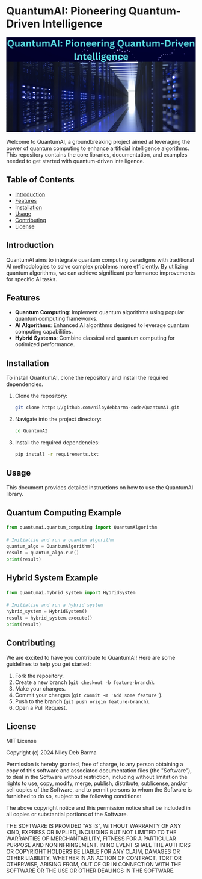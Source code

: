 # QuantumAI: Pioneering Quantum-Driven Intelligence

![QuantumAI: Pioneering Quantum-Driven Intelligence](https://github.com/niloydebbarma-code/QuantumAI-Pioneering-Quantum-Driven-Intelligence/blob/main/QuantumAI%20Pioneering%20Quantum-Driven%20Intelligence_20240617_163355_0000.png)

Welcome to QuantumAI, a groundbreaking project aimed at leveraging the power of quantum computing to enhance artificial intelligence algorithms. This repository contains the core libraries, documentation, and examples needed to get started with quantum-driven intelligence.

## Table of Contents
- [Introduction](#introduction)
- [Features](#features)
- [Installation](#installation)
- [Usage](#usage)
- [Contributing](#contributing)
- [License](#license)

## Introduction
QuantumAI aims to integrate quantum computing paradigms with traditional AI methodologies to solve complex problems more efficiently. By utilizing quantum algorithms, we can achieve significant performance improvements for specific AI tasks.

## Features
- **Quantum Computing**: Implement quantum algorithms using popular quantum computing frameworks.
- **AI Algorithms**: Enhanced AI algorithms designed to leverage quantum computing capabilities.
- **Hybrid Systems**: Combine classical and quantum computing for optimized performance.

## Installation
To install QuantumAI, clone the repository and install the required dependencies.

1. Clone the repository:
    ```bash
    git clone https://github.com/niloydebbarma-code/QuantumAI.git
    ```
2. Navigate into the project directory:
    ```bash
    cd QuantumAI
    ```
3. Install the required dependencies:
    ```bash
    pip install -r requirements.txt
    ```

## Usage

This document provides detailed instructions on how to use the QuantumAI library.

## Quantum Computing Example

```python
from quantumai.quantum_computing import QuantumAlgorithm

# Initialize and run a quantum algorithm
quantum_algo = QuantumAlgorithm()
result = quantum_algo.run()
print(result)

```


## Hybrid System Example

```python
from quantumai.hybrid_system import HybridSystem

# Initialize and run a hybrid system
hybrid_system = HybridSystem()
result = hybrid_system.execute()
print(result)


```


## Contributing

We are excited to have you contribute to QuantumAI! Here are some guidelines to help you get started:

1. Fork the repository.
2. Create a new branch (`git checkout -b feature-branch`).
3. Make your changes.
4. Commit your changes (`git commit -m 'Add some feature'`).
5. Push to the branch (`git push origin feature-branch`).
6. Open a Pull Request.


## License

MIT License

Copyright (c) 2024 Niloy Deb Barma

Permission is hereby granted, free of charge, to any person obtaining a copy
of this software and associated documentation files (the "Software"), to deal
in the Software without restriction, including without limitation the rights
to use, copy, modify, merge, publish, distribute, sublicense, and/or sell
copies of the Software, and to permit persons to whom the Software is
furnished to do so, subject to the following conditions:

The above copyright notice and this permission notice shall be included in all
copies or substantial portions of the Software.

THE SOFTWARE IS PROVIDED "AS IS", WITHOUT WARRANTY OF ANY KIND, EXPRESS OR
IMPLIED, INCLUDING BUT NOT LIMITED TO THE WARRANTIES OF MERCHANTABILITY,
FITNESS FOR A PARTICULAR PURPOSE AND NONINFRINGEMENT. IN NO EVENT SHALL THE
AUTHORS OR COPYRIGHT HOLDERS BE LIABLE FOR ANY CLAIM, DAMAGES OR OTHER
LIABILITY, WHETHER IN AN ACTION OF CONTRACT, TORT OR OTHERWISE, ARISING FROM,
OUT OF OR IN CONNECTION WITH THE SOFTWARE OR THE USE OR OTHER DEALINGS IN THE
SOFTWARE.
